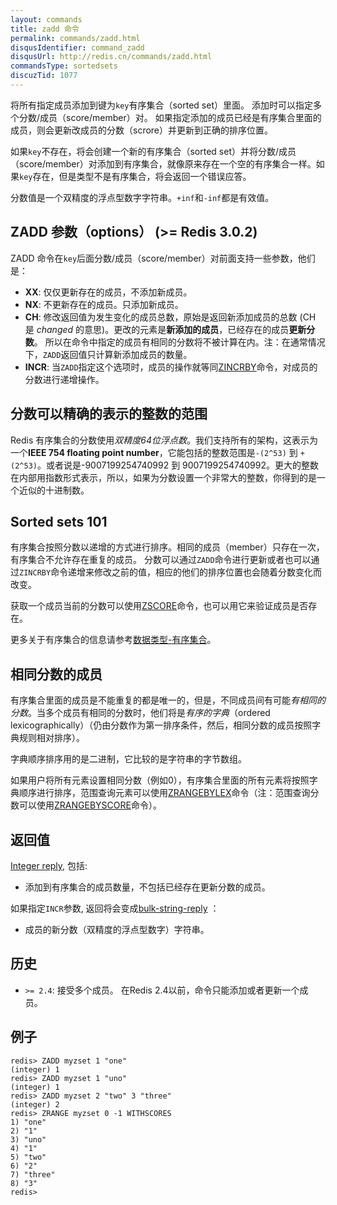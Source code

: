 ```yaml
---
layout: commands
title: zadd 命令
permalink: commands/zadd.html
disqusIdentifier: command_zadd
disqusUrl: http://redis.cn/commands/zadd.html
commandsType: sortedsets
discuzTid: 1077
---
```


将所有指定成员添加到键为`key`有序集合（sorted set）里面。
添加时可以指定多个分数/成员（score/member）对。
如果指定添加的成员已经是有序集合里面的成员，则会更新改成员的分数（scrore）并更新到正确的排序位置。

如果`key`不存在，将会创建一个新的有序集合（sorted set）并将分数/成员（score/member）对添加到有序集合，就像原来存在一个空的有序集合一样。如果`key`存在，但是类型不是有序集合，将会返回一个错误应答。

分数值是一个双精度的浮点型数字字符串。`+inf`和`-inf`都是有效值。

ZADD 参数（options） (>= Redis 3.0.2)
---

ZADD 命令在`key`后面分数/成员（score/member）对前面支持一些参数，他们是：

* **XX**: 仅仅更新存在的成员，不添加新成员。
* **NX**: 不更新存在的成员。只添加新成员。
* **CH**: 修改返回值为发生变化的成员总数，原始是返回新添加成员的总数 (CH 是 *changed* 的意思)。更改的元素是**新添加的成员**，已经存在的成员**更新分数**。 所以在命令中指定的成员有相同的分数将不被计算在内。注：在通常情况下，`ZADD`返回值只计算新添加成员的数量。
* **INCR**: 当`ZADD`指定这个选项时，成员的操作就等同[ZINCRBY](/commands/zincrby.html)命令，对成员的分数进行递增操作。

分数可以精确的表示的整数的范围
---

Redis 有序集合的分数使用*双精度64位浮点数*。我们支持所有的架构，这表示为一个**IEEE 754 floating point number**，它能包括的整数范围是`-(2^53)` 到 `+(2^53)`。或者说是-9007199254740992 到 9007199254740992。更大的整数在内部用指数形式表示，所以，如果为分数设置一个非常大的整数，你得到的是一个近似的十进制数。

Sorted sets 101
---

有序集合按照分数以递增的方式进行排序。相同的成员（member）只存在一次，有序集合不允许存在重复的成员。
分数可以通过`ZADD`命令进行更新或者也可以通过`ZINCRBY`命令递增来修改之前的值，相应的他们的排序位置也会随着分数变化而改变。

获取一个成员当前的分数可以使用[ZSCORE](/commands/zscore.html)命令，也可以用它来验证成员是否存在。

更多关于有序集合的信息请参考[数据类型-有序集合](/topics/data-types.html#sorted-sets)。

相同分数的成员
---

有序集合里面的成员是不能重复的都是唯一的，但是，不同成员间有可能*有相同的分数*。当多个成员有相同的分数时，他们将是*有序的字典*（ordered lexicographically）（仍由分数作为第一排序条件，然后，相同分数的成员按照字典规则相对排序）。

字典顺序排序用的是二进制，它比较的是字符串的字节数组。

如果用户将所有元素设置相同分数（例如0），有序集合里面的所有元素将按照字典顺序进行排序，范围查询元素可以使用[ZRANGEBYLEX](/commands/zrangebylex.html)命令（注：范围查询分数可以使用[ZRANGEBYSCORE](/commands/zrangebyscore.html)命令）。

## 返回值

[Integer reply](/topics/protocol.html#integer-reply), 包括:

* 添加到有序集合的成员数量，不包括已经存在更新分数的成员。

如果指定`INCR`参数, 返回将会变成[bulk-string-reply](/topics/protocol.html#bulk-string-reply) ：

* 成员的新分数（双精度的浮点型数字）字符串。

## 历史

* `>= 2.4`: 接受多个成员。
  在Redis 2.4以前，命令只能添加或者更新一个成员。

## 例子

	redis> ZADD myzset 1 "one"
	(integer) 1
	redis> ZADD myzset 1 "uno"
	(integer) 1
	redis> ZADD myzset 2 "two" 3 "three"
	(integer) 2
	redis> ZRANGE myzset 0 -1 WITHSCORES
	1) "one"
	2) "1"
	3) "uno"
	4) "1"
	5) "two"
	6) "2"
	7) "three"
	8) "3"
	redis> 
